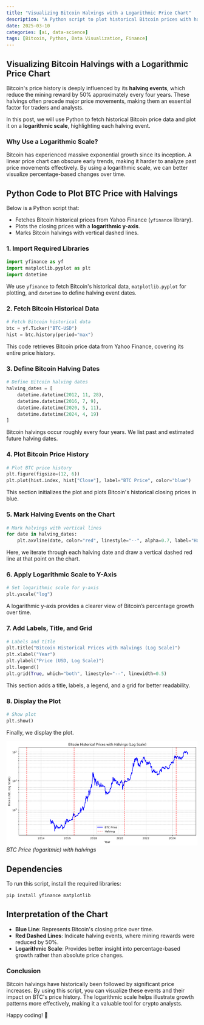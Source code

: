 ```yaml
---
title: "Visualizing Bitcoin Halvings with a Logarithmic Price Chart"
description: "A Python script to plot historical Bitcoin prices with halving events on a logarithmic scale."
date: 2025-03-10
categories: [ai, data-science]
tags: [Bitcoin, Python, Data Visualization, Finance]
---
```


## Visualizing Bitcoin Halvings with a Logarithmic Price Chart

Bitcoin's price history is deeply influenced by its **halving events**, which reduce the mining reward by 50% approximately every four years. These halvings often precede major price movements, making them an essential factor for traders and analysts. 

In this post, we will use Python to fetch historical Bitcoin price data and plot it on a **logarithmic scale**, highlighting each halving event.

### Why Use a Logarithmic Scale?

Bitcoin has experienced massive exponential growth since its inception. A linear price chart can obscure early trends, making it harder to analyze past price movements effectively. By using a logarithmic scale, we can better visualize percentage-based changes over time.

## Python Code to Plot BTC Price with Halvings

Below is a Python script that:
- Fetches Bitcoin historical prices from Yahoo Finance (`yfinance` library).
- Plots the closing prices with a **logarithmic y-axis**.
- Marks Bitcoin halvings with vertical dashed lines.

### 1. Import Required Libraries
```python
import yfinance as yf
import matplotlib.pyplot as plt
import datetime
```
We use `yfinance` to fetch Bitcoin's historical data, `matplotlib.pyplot` for plotting, and `datetime` to define halving event dates.

### 2. Fetch Bitcoin Historical Data
```python
# Fetch Bitcoin historical data
btc = yf.Ticker("BTC-USD")
hist = btc.history(period="max")
```
This code retrieves Bitcoin price data from Yahoo Finance, covering its entire price history.

### 3. Define Bitcoin Halving Dates
```python
# Define Bitcoin halving dates
halving_dates = [
    datetime.datetime(2012, 11, 28),
    datetime.datetime(2016, 7, 9),
    datetime.datetime(2020, 5, 11),
    datetime.datetime(2024, 4, 19) 
]
```
Bitcoin halvings occur roughly every four years. We list past and estimated future halving dates.

### 4. Plot Bitcoin Price History
```python
# Plot BTC price history
plt.figure(figsize=(12, 6))
plt.plot(hist.index, hist["Close"], label="BTC Price", color="blue")
```
This section initializes the plot and plots Bitcoin's historical closing prices in blue.

### 5. Mark Halving Events on the Chart
```python
# Mark halvings with vertical lines
for date in halving_dates:
    plt.axvline(date, color="red", linestyle="--", alpha=0.7, label="Halving" if date == halving_dates[0] else "")
```
Here, we iterate through each halving date and draw a vertical dashed red line at that point on the chart.

### 6. Apply Logarithmic Scale to Y-Axis
```python
# Set logarithmic scale for y-axis
plt.yscale("log")
```
A logarithmic y-axis provides a clearer view of Bitcoin’s percentage growth over time.

### 7. Add Labels, Title, and Grid
```python
# Labels and title
plt.title("Bitcoin Historical Prices with Halvings (Log Scale)")
plt.xlabel("Year")
plt.ylabel("Price (USD, Log Scale)")
plt.legend()
plt.grid(True, which="both", linestyle="--", linewidth=0.5)
```
This section adds a title, labels, a legend, and a grid for better readability.

### 8. Display the Plot
```python
# Show plot
plt.show()
```
Finally, we display the plot.

![BTCUSD price with halvings](/images/btc_price_with_halvings.png)
*BTC Price (logaritmic) with halvings*

## Dependencies
To run this script, install the required libraries:
```bash
pip install yfinance matplotlib
```

## Interpretation of the Chart

- **Blue Line**: Represents Bitcoin's closing price over time.
- **Red Dashed Lines**: Indicate halving events, where mining rewards were reduced by 50%.
- **Logarithmic Scale**: Provides better insight into percentage-based growth rather than absolute price changes.

### Conclusion
Bitcoin halvings have historically been followed by significant price increases. By using this script, you can visualize these events and their impact on BTC's price history. The logarithmic scale helps illustrate growth patterns more effectively, making it a valuable tool for crypto analysts.

Happy coding! 🚀

